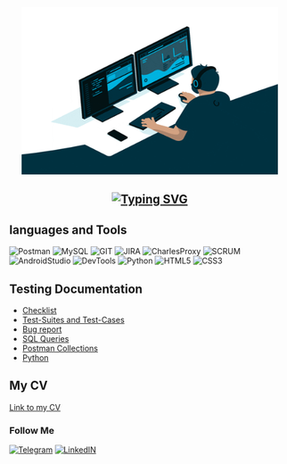 <p align="center">
  <img width="460" height="300" 
  alt="Welcome"
  src="https://github.com/aleks-feedback/aleks-feedback/blob/main/assets/Welcome.gif"></p>


## <p align="center">[![Typing SVG](https://readme-typing-svg.herokuapp.com?color=%2336BCF7&lines=I'm+a+beginner+QA+Engineer)](https://git.io/typing-svg) </p>

## languages and Tools
![Postman](https://img.shields.io/badge/Postman-090909?style=plastic&logo=Postman&logoColor=FF6C38)
![MySQL](https://img.shields.io/badge/MySQL-090909?style=plastic&logo=MySQL&logoColor=196A6C)
![GIT](https://img.shields.io/badge/GIT-090909?style=plastic&logo=GIT&logoColor=FF6C38)
![JIRA](https://img.shields.io/badge/JIRA-090909?style=plastic&logo=JIRA&logoColor=2643CC)
![CharlesProxy](https://img.shields.io/badge/CharlesProxy-090909?style=plastic&logo=CharlesProxy&logoColor=FF6C38)
![SCRUM](https://img.shields.io/badge/SCRUM-090909?style=plastic&logo=SCRUM&logoColor=FF6C38)
![AndroidStudio](https://img.shields.io/badge/AndroidStudio-090909?style=plastic&logo=AndroidStudio&logoColor=2DD827)
![DevTools](https://img.shields.io/badge/DevTools-090909?style=plastic&logo=googlechrome&logoColor=007EEE)
![Python](https://img.shields.io/badge/Python-090909?style=plastic&logo=Python&logoColor=D8D527)
![HTML5](https://img.shields.io/badge/HTML5-090909?style=plastic&logo=HTML5&logoColor=E44D26)
![CSS3](https://img.shields.io/badge/CSS3-090909?style=plastic&logo=CSS3&logoColor=1572B6)

## Testing Documentation
* <a>[Checklist]()</a>
* <a>[Test-Suites and Test-Cases](url)</a>
* <a>[Bug report](url)</a>
* <a>[SQL Queries](url)</a>
* <a>[Postman Collections](url)</a>
* <a>[Python](url)</a>

## My CV
<a>[Link to my CV](https://www.linkedin.com/in/aleks-feedback/overlay/1635517304354/single-media-viewer/?profileId=ACoAAED6Eg0B0Ql_6e_yz8CYg5v8uPHPUnnL0x8)</a>

### Follow Me
[![Telegram](https://img.shields.io/badge/Telegram-090909?style=plastic&logo=Telegram&logoColor=F2F2F2)](https://t.me/zinger_hzan)
[![LinkedIN](https://img.shields.io/badge/LinkedIn-090909?style=plastic&logo=LinkedIn&logoColor=1572B6)](https://www.linkedin.com/in/aleksei-fedotov-6390ba265/)